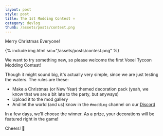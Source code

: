 ```yaml
---
layout: post
style: post
title: The 1st Modding Contest ⭐
category: devlog
thumb: /assets/posts/contest.png
---
```


Merry Christmas Everyone!

{% include img.html src="/assets/posts/contest.png" %}

We want to try something new, so please welcome the first Voxel Tycoon Modding Contest!

Though it might sound big, it's actually very simple, since we are just testing the waters. The rules are these:

* Make a Christmas (or New Year) themed decoration pack (yeah, we know that we are a bit late to the party, but anyways)
* Upload it to the mod gallery
* And let the world (and us) know in the `#modding` channel on our [Discord](//discord.gg/voxeltycoon)

In a few days, we'll choose the winner. As a prize, your decorations will be featured right in the game!

Cheers! 🎅